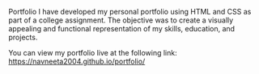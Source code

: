 Portfolio
I have developed my personal portfolio using HTML and CSS as part of a college assignment. The objective was to create a visually appealing and functional representation of my skills, education, and projects.

You can view my portfolio live at the following link:
https://navneeta2004.github.io/portfolio/
